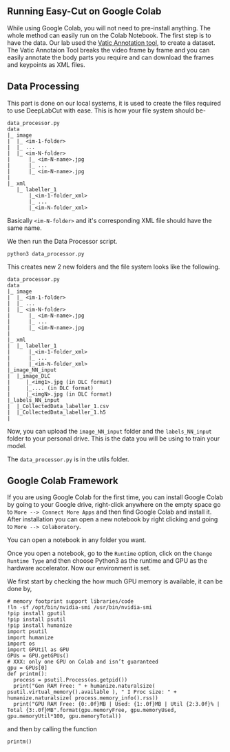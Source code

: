 ## Running Easy-Cut on Google Colab

While using Google Colab, you will not need to pre-install anything. The whole method can easily run on the Colab Notebook. The first step is to have the data. Our lab used the [Vatic Annotation tool](https://github.com/cvondrick/vatic), to create a dataset. The Vatic Annotaion Tool breaks the video frame by frame and you can easily annotate the body parts you require and can download the frames and keypoints as XML files.

## Data Processing

This part is done on our local systems, it is used to create the files required to use DeepLabCut with ease. This is how your file system should be- 

```
data_processor.py
data
|_ image
|  |_ <im-1-folder>
|  |_ ...
|  |_ <im-N-folder>
|      |_ <im-N-name>.jpg
|      |_ ...
|      |_ <im-N-name>.jpg
|
|_ xml
   |_ labeller_1
       |_<im-1-folder_xml>
       |_ ...
       |_<im-N-folder_xml>

```

Basically `<im-N-folder>` and it's corresponding XML file should have the same name. 

We then run the Data Processor script. 

`python3 data_processor.py`

This creates new 2 new folders and the file system looks like the following. 

```
data_processor.py
data
|_ image
|  |_ <im-1-folder>
|  |_ ...
|  |_ <im-N-folder>
|      |_ <im-N-name>.jpg
|      |_ ...
|      |_ <im-N-name>.jpg
|
|_ xml
|  |_ labeller_1
|      |_<im-1-folder_xml>
|      |_ ...
|      |_<im-N-folder_xml>
|_image_NN_input
|  |_image_DLC
|     |_<img1>.jpg (in DLC format)
|     |_.... (in DLC format)
|     |_<imgN>.jpg (in DLC format)
|_labels_NN_input
|  |_CollectedData_labeller_1.csv
|  |_CollectedData_labeller_1.h5
|
```

Now, you can upload the `image_NN_input` folder and the `labels_NN_input` folder to your personal drive. This is the data you will be using to train your model. 

The `data_processor.py` is in the utils folder. 

## Google Colab Framework

If you are using Google Colab for the first time, you can install Google Colab by going to your Google drive, right-click anywhere on the empty space go to `More --> Connect More Apps` and then find Google Colab and install it. After installation you can open a new notebook by right clicking and going to `More --> Colaboratory`.

You can open a notebook in any folder you want. 

Once you open a notebook, go to the `Runtime` option, click on the `Change Runtime Type` and then choose Python3 as the runtime and GPU as the hardware accelerator. Now our environment is set. 

We first start by checking the how much GPU memory is available, it can be done by, 

```
# memory footprint support libraries/code
!ln -sf /opt/bin/nvidia-smi /usr/bin/nvidia-smi
!pip install gputil
!pip install psutil
!pip install humanize
import psutil
import humanize
import os
import GPUtil as GPU
GPUs = GPU.getGPUs()
# XXX: only one GPU on Colab and isn’t guaranteed
gpu = GPUs[0]
def printm():
  process = psutil.Process(os.getpid())
  print("Gen RAM Free: " + humanize.naturalsize( psutil.virtual_memory().available ), " I Proc size: " + humanize.naturalsize( process.memory_info().rss))
  print("GPU RAM Free: {0:.0f}MB | Used: {1:.0f}MB | Util {2:3.0f}% | Total {3:.0f}MB".format(gpu.memoryFree, gpu.memoryUsed, gpu.memoryUtil*100, gpu.memoryTotal))  
```

and then by calling the function


```
printm()
```

